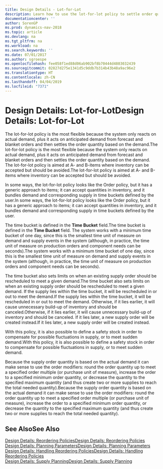 ```yaml
---
title: Design Details - Lot-for-Lot
description: Learn how to use the lot-for-lot policy to settle order quantity based on demand.
documentationcenter: ''
author: SorenGP
ms.prod: dynamics-nav-2018
ms.topic: article
ms.devlang: na
ms.tgt_pltfrm: na
ms.workload: na
ms.search.keywords: ''
ms.date: 07/01/2017
ms.author: sgroespe
ms.openlocfilehash: fee058f1ed88d06ab902bf8b70444d4803032439
ms.sourcegitcommit: 02827d275e1341d5c9ddb7b314b43b48a9ac96e2
ms.translationtype: HT
ms.contentlocale: zh-CN
ms.lasthandoff: 04/04/2019
ms.locfileid: "7371"
---
```

# <a name="design-details-lot-for-lot"></a><span data-ttu-id="83a57-103">Design Details: Lot-for-Lot</span><span class="sxs-lookup"><span data-stu-id="83a57-103">Design Details: Lot-for-Lot</span></span>
<span data-ttu-id="83a57-104">The lot-for-lot policy is the most flexible because the system only reacts on actual demand, plus it acts on anticipated demand from forecast and blanket orders and then settles the order quantity based on the demand.</span><span class="sxs-lookup"><span data-stu-id="83a57-104">The lot-for-lot policy is the most flexible because the system only reacts on actual demand, plus it acts on anticipated demand from forecast and blanket orders and then settles the order quantity based on the demand.</span></span> <span data-ttu-id="83a57-105">The lot-for-lot policy is aimed at A- and B-items where inventory can be accepted but should be avoided.</span><span class="sxs-lookup"><span data-stu-id="83a57-105">The lot-for-lot policy is aimed at A- and B-items where inventory can be accepted but should be avoided.</span></span>  
  
<span data-ttu-id="83a57-106">In some ways, the lot-for-lot policy looks like the Order policy, but it has a generic approach to items; it can accept quantities in inventory, and it bundles demand and corresponding supply in time buckets defined by the user.</span><span class="sxs-lookup"><span data-stu-id="83a57-106">In some ways, the lot-for-lot policy looks like the Order policy, but it has a generic approach to items; it can accept quantities in inventory, and it bundles demand and corresponding supply in time buckets defined by the user.</span></span>  
  
<span data-ttu-id="83a57-107">The time bucket is defined in the **Time Bucket** field.</span><span class="sxs-lookup"><span data-stu-id="83a57-107">The time bucket is defined in the **Time Bucket** field.</span></span> <span data-ttu-id="83a57-108">The system works with a minimum time bucket of one day, since this is the smallest time unit of measure on demand and supply events in the system (although, in practice, the time unit of measure on production orders and component needs can be seconds).</span><span class="sxs-lookup"><span data-stu-id="83a57-108">The system works with a minimum time bucket of one day, since this is the smallest time unit of measure on demand and supply events in the system (although, in practice, the time unit of measure on production orders and component needs can be seconds).</span></span>  
  
<span data-ttu-id="83a57-109">The time bucket also sets limits on when an existing supply order should be rescheduled to meet a given demand.</span><span class="sxs-lookup"><span data-stu-id="83a57-109">The time bucket also sets limits on when an existing supply order should be rescheduled to meet a given demand.</span></span> <span data-ttu-id="83a57-110">If the supply lies within the time bucket, it will be rescheduled in or out to meet the demand.</span><span class="sxs-lookup"><span data-stu-id="83a57-110">If the supply lies within the time bucket, it will be rescheduled in or out to meet the demand.</span></span> <span data-ttu-id="83a57-111">Otherwise, if it lies earlier, it will cause unnecessary build-up of inventory and should be canceled.</span><span class="sxs-lookup"><span data-stu-id="83a57-111">Otherwise, if it lies earlier, it will cause unnecessary build-up of inventory and should be canceled.</span></span> <span data-ttu-id="83a57-112">If it lies later, a new supply order will be created instead.</span><span class="sxs-lookup"><span data-stu-id="83a57-112">If it lies later, a new supply order will be created instead.</span></span>  
  
<span data-ttu-id="83a57-113">With this policy, it is also possible to define a safety stock in order to compensate for possible fluctuations in supply, or to meet sudden demand.</span><span class="sxs-lookup"><span data-stu-id="83a57-113">With this policy, it is also possible to define a safety stock in order to compensate for possible fluctuations in supply, or to meet sudden demand.</span></span>  
  
<span data-ttu-id="83a57-114">Because the supply order quantity is based on the actual demand it can make sense to use the order modifiers: round the order quantity up to meet a specified order multiple (or purchase unit of measure), increase the order to a specified minimum order quantity, or decrease the quantity to the specified maximum quantity (and thus create two or more supplies to reach the total needed quantity).</span><span class="sxs-lookup"><span data-stu-id="83a57-114">Because the supply order quantity is based on the actual demand it can make sense to use the order modifiers: round the order quantity up to meet a specified order multiple (or purchase unit of measure), increase the order to a specified minimum order quantity, or decrease the quantity to the specified maximum quantity (and thus create two or more supplies to reach the total needed quantity).</span></span>  
  
## <a name="see-also"></a><span data-ttu-id="83a57-115">See Also</span><span class="sxs-lookup"><span data-stu-id="83a57-115">See Also</span></span>  
[<span data-ttu-id="83a57-116">Design Details: Reordering Policies</span><span class="sxs-lookup"><span data-stu-id="83a57-116">Design Details: Reordering Policies</span></span>](design-details-reordering-policies.md)   
[<span data-ttu-id="83a57-117">Design Details: Planning Parameters</span><span class="sxs-lookup"><span data-stu-id="83a57-117">Design Details: Planning Parameters</span></span>](design-details-planning-parameters.md)   
[<span data-ttu-id="83a57-118">Design Details: Handling Reordering Policies</span><span class="sxs-lookup"><span data-stu-id="83a57-118">Design Details: Handling Reordering Policies</span></span>](design-details-handling-reordering-policies.md)   
[<span data-ttu-id="83a57-119">Design Details: Supply Planning</span><span class="sxs-lookup"><span data-stu-id="83a57-119">Design Details: Supply Planning</span></span>](design-details-supply-planning.md)